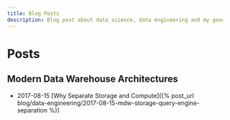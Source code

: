 ```yaml
---
title: Blog Posts 
description: Blog post about data science, data engineering and my general technical interests 
---
```


# Posts

## Modern Data Warehouse Architectures 

* 2017-08-15 [Why Separate Storage and Compute]({% post_url blog/data-engineering/2017-08-15-mdw-storage-query-engine-separation %})


